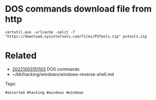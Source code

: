 # DOS commands download file from http
```
certutil.exe -urlcache -split -f "https://download.sysinternals.com/files/PSTools.zip" pstools.zip
```

# Related

- [20221003151103](/zet/20221003151103/README.md) DOS commands
- ~/kb/hacking/windows/windows-reverse-shell.md

Tags:

    #assorted #hacking #windows #windows
